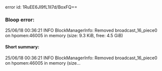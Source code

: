 error id: 1RuEE6Jl9fL1lI7d/BoxFQ==
### Bloop error:

25/06/18 00:36:21 INFO BlockManagerInfo: Removed broadcast_16_piece0 on hpomen:46005 in memory (size: 9.3 KiB, free: 4.5 GiB)
#### Short summary: 

25/06/18 00:36:21 INFO BlockManagerInfo: Removed broadcast_16_piece0 on hpomen:46005 in memory (size...